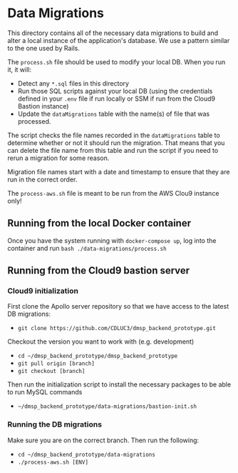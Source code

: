 # Data Migrations

This directory contains all of the necessary data migrations to build and alter a local instance of the application's database. We use a pattern similar to the one used by Rails.

The `process.sh` file should be used to modify your local DB. When you run it, it will:
- Detect any `*.sql` files in this directory
- Run those SQL scripts against your local DB (using the credentials defined in your `.env` file if run locally or SSM if run from the Cloud9 Bastion instance)
- Update the `dataMigrations` table with the name(s) of file that was processed.

The script checks the file names recorded in the `dataMigrations` table to determine whether or not it should run the migration. That means that you can delete the file name from this table and run the script if you need to rerun a migration for some reason.

Migration file names start with a date and timestamp to ensure that they are run in the correct order.

The `process-aws.sh` file is meant to be run from the AWS Clou9 instance only!

## Running from the local Docker container
Once you have the system running with `docker-compose up`, log into the container and run `bash ./data-migrations/process.sh`

## Running from the Cloud9 bastion server

### Cloud9 initialization
First clone the Apollo server repository so that we have access to the latest DB migrations:
- `git clone https://github.com/CDLUC3/dmsp_backend_prototype.git`

Checkout the version you want to work with (e.g. development)
- `cd ~/dmsp_backend_prototype/dmsp_backend_prototype`
- `git pull origin [branch]`
- `git checkout [branch]`

Then run the initialization script to install the necessary packages to be able to run MySQL commands
- `~/dmsp_backend_prototype/data-migrations/bastion-init.sh`

### Running the DB migrations
Make sure you are on the correct branch. Then run the following:
- `cd ~/dmsp_backend_prototype/data-migrations`
- `./process-aws.sh [ENV]`
